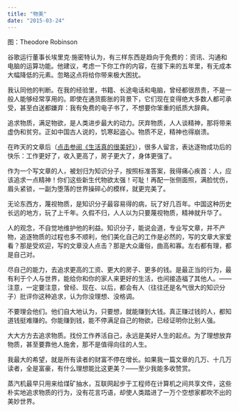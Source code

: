 ```yaml
---
title: "物美"
date: "2015-03-24"
---
```


图：Theodore Robinson

谷歌运行董事长埃里克·施密特认为，有三样东西是趋向于免费的：资讯、沟通和电脑的运算功能。他建议，考虑一下你工作的内容，在接下来的五年里，有无成本大幅降低的元素。忽略这点将给你带来极大困扰。

我认同他的判断。在我的经验里，书籍、长途电话和电脑，曾经都很昂贵，不是一般人能够经常享用的。即使在通货膨胀的背景下，它们现在变得绝大多数人都可承受，甚至白送都嫌弃：我有免费的电子书了，不想要你笨重的纸质大辞典。

追求物质，满足物欲，是人类进步最大的动力。厌弃物质，人人谈精神，那将带来虚伪和贫穷。正如中国古人说的，饥寒起盗心。物质不足，精神也得崩溃。

在昨天的文章后（[点击参阅《生活真的很美好》](http://mp.weixin.qq.com/s?__biz=MjM5NDU0Mjk2MQ==&mid=205176609&idx=1&sn=504f69e50c8fb3943fed2b64a40dd68c#wechat_redirect)），很多人留言，表达逐物成功后的快乐：工作更好了，收入更高了，房子更大了，身体更强了。

作为一个写文章的人，被划归为知识分子，按照标准答案，我得痛心疾首：人，应该追求一点精神！你们这些新生代物欲太强！可耻！再配一张侧面照，满脸忧伤，眉头紧锁，一副为堕落的世界操碎心的模样，就更完美了。

无论东西方，蔑视物质，是知识分子最容易得的病，玩了好几百年。中国这种历史长远的地方，玩了上千年。久假不归，人人以为只要蔑视物质，精神就升华了。

人的观念，不自觉地维护他的利益。知识分子，能说会道，专业写文章，并不产物，追逐物质的过程也多不顺利，他们美化自己的工作是必然的，写的文章大家爱看？那是受欢迎，写的文章没人点击？那是大众庸俗，曲高和寡。左右都有理，都是自己对。

尽自己的能力，去追求更高的工资、更大的房子、更多的钱。是最正当的行为，最有利于个人与世界，能给你和你的家人来更好的生活，也间接造福了其他人。——注意，一定要注意，曾经、现在、以后，都会有人（往往还是名气很大的知识分子）批评你这种追求，认为你没理想、没格调。

不要理会他们。他们自大地认为，只要想，就能赚到大钱。真正赚过钱的人，都知道钱挺难赚的。你能赚到钱，能不停满足自己的物欲，已经证明你比别人强。

大大方方去追求物质。找份工作养活自己，永远是美好人生的起点。为了理想放弃物质，甚至要靠他人施舍，那不是值得向往的人生。

我最大的希望，就是所有读者的财富不停在增长。如果我一篇文章的几万、十几万读者，全是富豪，有什么理想能比这更美？——至少我能多收赞赏。

蒸汽机最早只用来给煤矿抽水，互联网起步于工程师在计算机之间共享文件，这些朴实地追求物质的行为，没有花言巧语，却使人类踏进了一万个空想家都吹不出的美妙世界。
